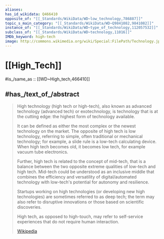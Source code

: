 ```yaml
---
aliases:
has_id_wikidata: Q466410
opposite_of: "[[_Standards/WikiData/WD~low_technology,786887]]"
topic_s_main_category: "[[_Standards/WikiData/WD~Q9841082,9841082]]"
instance_of: "[[_Standards/WikiData/WD~type_of_technology,112057532]]"
subclass_of: "[[_Standards/WikiData/WD~technology,11016]]"
IMDb_keyword: high-tech
image: http://commons.wikimedia.org/wiki/Special:FilePath/Technology.jpg
---
```


# [[High_Tech]] 

#is_/same_as :: [[WD~High_tech,466410]] 

## #has_/text_of_/abstract 

> High technology (high tech or high-tech), also known as advanced technology 
> (advanced tech) or exotechnology, is technology that is at the cutting edge: 
> the highest form of technology available. 
> 
> It can be defined as either the most complex or the newest technology on the market. 
> The opposite of high tech is low technology, referring to simple, 
> often traditional or mechanical technology; 
> for example, a slide rule is a low-tech calculating device. 
> When high tech becomes old, it becomes low tech, for example vacuum tube electronics. 
> 
> Further, high tech is related to the concept of mid-tech, 
> that is a balance between the two opposite extreme qualities of low-tech and high tech. 
> Mid-tech could be understood as an inclusive middle 
> that combines the efficiency and versatility of digital/automated technology 
> with low-tech's potential for autonomy and resilience.
>
> Startups working on high technologies (or developing new high technologies) 
> are sometimes referred to as deep tech; 
> the term may also refer to disruptive innovations or those based on scientific discoveries.
>
> High tech, as opposed to high-touch, 
> may refer to self-service experiences that do not require human interaction.
>
> [Wikipedia](https://en.wikipedia.org/wiki/High%20tech) 

